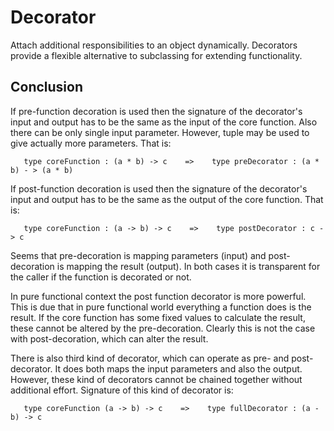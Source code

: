 # Decorator

Attach additional responsibilities to an object dynamically. Decorators provide a flexible alternative to subclassing for extending functionality.


## Conclusion

If pre-function decoration is used then the signature of the decorator's input and output has to be the same as the input of the core function. Also there can be only single input parameter. However, tuple may be used to give actually more parameters. That is:
~~~~
   type coreFunction : (a * b) -> c    =>    type preDecorator : (a * b) - > (a * b)
~~~~

If post-function decoration is used then the signature of the decorator's input and output has to be the same as the output of the core function. That is:
~~~~
   type coreFunction : (a -> b) -> c    =>    type postDecorator : c -> c   
~~~~
Seems that pre-decoration is mapping parameters (input) and post-decoration is mapping the result (output). In both cases it is transparent for the caller if the function is decorated or not.

In pure functional context the post function decorator is more powerful. This is due that in pure functional world everything a function does is the result. If the core function has some fixed values to calculate the result, these cannot be altered by the pre-decoration. Clearly this is not the case with post-decoration, which can alter the result.
 
There is also third kind of decorator, which can operate as pre- and post-decorator. It does both maps the input parameters and also the output. However, these kind of decorators cannot be chained together without additional effort. Signature of this kind of decorator is:
~~~~
   type coreFunction (a -> b) -> c    =>    type fullDecorator : (a - b) -> c
~~~~
